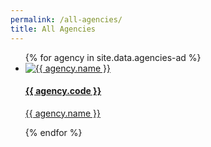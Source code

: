 ```yaml
---
permalink: /all-agencies/
title: All Agencies
---
```


<div class="list-container">
  <ul class="vertical-list">    
   {%   for agency in site.data.agencies-ad   %}
    <li class="list-item">
      <a href="{{ agency.website }}" >
        <div class="list-item">
            <img src="{{ agency.image-url }}" alt="{{ agency.name }}" />
        </div>
        <div class="list-item-text">
            <h4>{{ agency.code }}</h4>
            <p> {{ agency.name }}</p>          
        </div> 
      </a>
    </li>           
  {%  endfor  %}  
  </ul>
</div>
